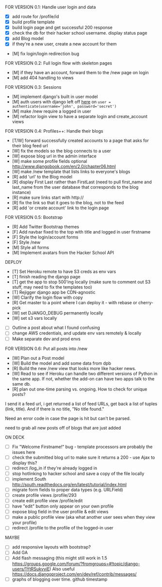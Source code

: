 FOR VERSION 0.1: Handle user login and data

- [x] add route for /profile/id
- [x] build profile template
- [x] build login page and get successful 200 response
- [x] check the db for their hacker school username. display status page
- [x] add Blog model
- [x] if they're a new user, create a new account for them
- [M] fix login/login redirection bug

FOR VERSION 0.2: Full login flow with skeleton pages
- [M] if they have an account, forward them to the /new page on login
- [M] add 404 handling to views

FOR VERSION 0.3: Sessions
- [M] implement django's built in user model
- [M] auth users with django left off [here](https://docs.djangoproject.com/en/dev/topics/auth/default/#topic-authorization) on `user = authenticate(username='john', password='secret')`
- [M] make /new require a logged in user
- [M] refactor login view to have a separate login and create_account views

FOR VERSION 0.4: Profiles++: Handle their blogs
- [T/W] forward successfully created accounts to a page that asks for their blog feed url
- [W] fix the models so the blog connects to a user
- [W] expose blog url in the admin interface
- [W] make some profile fields optional http://www.djangobook.com/en/2.0/chapter06.html
- [W] make /new template that lists links to everyone's blogs
- [R] add 'url' to the Blog model
- [R] display First Last rather than FirstLast (need to pull first_name and last_name from the user database that corresponds to the blog instance)
- [R] make sure links start with http://
- [R] fix the link so that it goes to the blog, not to the feed
- [R] add 'or create account' link to the login page

FOR VERSION 0.5: Bootstrap
- [R] Add Twitter Bootstrap themes
- [F] Add navbar fixed to the top with title and logged in user firstname
- [F] Style the login/account forms
- [F] Style /new
- [M] Style all forms
- [M] Implement avatars from the Hacker School API

DEPLOY 
- [T] Set Heroku remote to have S3 creds as env vars 
- [T] finish reading the django page
- [T] get the app to stop 500'ing locally (make sure to comment out S3 stuff, may need to fix the templates too)
- [T] Rejigger django app be CDN-agnostic
- [W] Clarify the login flow with copy
- [R] Get master to a point where I can deploy it - with rebase or cherry-pick
- [W] set DJANGO_DEBUG permanently locally
- [W] set s3 vars locally
- [ ] Outline a post about what I found confusing
- [ ] change AWS credentials, and update env vars remotely & locally
- [ ] Make separate dev and prod envs
 
FOR VERSION 0.6: Put all posts into /new
- [W] Plan out a Post model
- [W] Build the model and add some data from dpb
- [R] Build the new /new view that looks more like hacker news. 
- [W] Read to see if Heroku can handle two different versions of Python in the same app. If not, whether the add-on can have two apps talk to the same db.
- [R] plan out one-time parsing vs. ongoing. How to check for unique posts?

I send it a feed url, i get returned a list of feed URLs, get back a list of tuples (link, title). And if there is no title, "No title found."

Need an error code in case the page is hit but can't be parsed.

need to grab all new posts off of blogs that are just added

ON DECK
- [ ] Fix "Welcome Firstname!" bug - template processors are probably the issues here
- [ ] check the submitted blog url to make sure it returns a 200 - use Ajax to display this?
- [ ] redirect /log_in if they're already logged in
- [ ] stop hotlinking to hacker school and save a copy of the file locally
- [ ] implement South http://south.readthedocs.org/en/latest/tutorial/index.html
- [ ] migrate form fields to proper data types (e.g. URLField)
- [ ] create profile views /profile/293
- [ ] create edit profile view /profile/edit
- [ ] have "edit" button only appear on your own profile
- [ ] expose blog field in the user profile & edit views
- [ ] make a public profile view (aka what another user sees when they view your profile)
- [ ] redirect /profile to the profile of the logged-in user

MAYBE
- [ ] add responsive layouts with bootstrap?
- [ ] Add GA
- [ ] Add flash messaging (this might still work in 1.5 https://groups.google.com/forum/?fromgroups=#!topic/django-users/1YtRSukvviE) Also useful https://docs.djangoproject.com/en/dev/ref/contrib/messages/
- [ ] graphs of blogging over time. github timestamp
